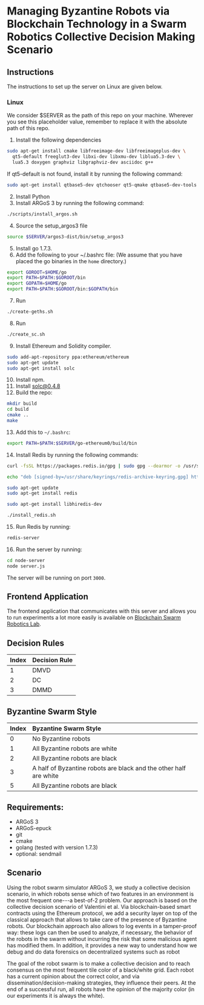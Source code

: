 # Managing Byzantine Robots via Blockchain Technology in a Swarm Robotics Collective Decision Making Scenario

## Instructions
The instructions to set up the server on Linux are given below.
### Linux
We consider $SERVER as the path of this repo on your machine. Wherever you see this placeholder value, remember to replace it with the absolute path of this repo.

1. Install the following dependencies

```bash
sudo apt-get install cmake libfreeimage-dev libfreeimageplus-dev \
  qt5-default freeglut3-dev libxi-dev libxmu-dev liblua5.3-dev \
  lua5.3 doxygen graphviz libgraphviz-dev asciidoc g++
```
If qt5-default is not found, install it by running the following command:
```bash
sudo apt-get install qtbase5-dev qtchooser qt5-qmake qtbase5-dev-tools
```

2. Install Python
3. Install ARGoS 3 by running the following command:
```bash
./scripts/install_argos.sh
```
4. Source the setup_argos3 file
```bash
source $SERVER/argos3-dist/bin/setup_argos3
```
5. Install go 1.7.3.
6. Add the following to your ~/.bashrc file: (We assume that you have placed the go binaries in the `home` directory.)
```bash
export GOROOT=$HOME/go
export PATH=$PATH:$GOROOT/bin
export GOPATH=$HOME/go
export PATH=$PATH:$GOROOT/bin:$GOPATH/bin
```
7. Run
```bash
./create-geths.sh
```
8. Run
```bash
./create_sc.sh
```
9. Install Ethereum and Solidity compiler.
```bash
sudo add-apt-repository ppa:ethereum/ethereum
sudo apt-get update
sudo apt-get install solc
```
10. Install npm.
11. Install solc@0.4.8
12. Build the repo:
```bash
mkdir build
cd build
cmake ..
make
```
13. Add this to `~/.bashrc`:
```bash
export PATH=$PATH:$SERVER/go-ethereum0/build/bin
```
14. Install Redis by running the following commands:
```bash
curl -fsSL https://packages.redis.io/gpg | sudo gpg --dearmor -o /usr/share/keyrings/redis-archive-keyring.gpg

echo "deb [signed-by=/usr/share/keyrings/redis-archive-keyring.gpg] https://packages.redis.io/deb $(lsb_release -cs) main" | sudo tee /etc/apt/sources.list.d/redis.list

sudo apt-get update
sudo apt-get install redis

sudo apt-get install libhiredis-dev

./install_redis.sh
```
15. Run Redis by running:
```bash
redis-server
```
16. Run the server by running:
```bash
cd node-server
node server.js
```

The server will be running on port `3000`.

## Frontend Application
The frontend application that communicates with this server and allows you to run experiments a lot more easily is available on [Blockchain Swarm Robotics Lab](https://github.com/PoI-Research/blockchain-swarm-robotics-lab).
## Decision Rules
| Index | Decision Rule |
|:----|:--------|
|1 | DMVD|
|2 | DC |
|3 | DMMD |

## Byzantine Swarm Style
| Index | Byzantine Swarm Style |
|:------|:--------------|
| 0     | No Byzantine robots |
| 1     | All Byzantine robots are white |
| 2     | All Byzantine robots are black |
| 3     | A half of Byzantine robots are black and the other half are white          |
| 5     | All Byzantine robots are black          |

## Requirements:
- ARGoS 3
- ARGoS-epuck
- git
- cmake
- golang (tested with version 1.7.3)
- optional: sendmail

## Scenario

Using the robot swarm simulator ARGoS 3, we study a collective
decision scenario, in which robots sense which of two features in an
environment is the most frequent one---a best-of-2 problem. Our
approach is based on the collective decision scenario of Valentini et
al. Via blockchain-based smart contracts using the Ethereum protocol,
we add a security layer on top of the classical approach that allows
to take care of the presence of Byzantine robots. Our blockchain
approach also allows to log events in a tamper-proof way: these logs
can then be used to analyze, if necessary, the behavior of the robots
in the swarm without incurring the risk that some malicious agent has
modified them. In addition, it provides a new way to understand how we
debug and do data forensics on decentralized systems such as robot

The goal of the robot swarm is to make a collective decision and to
reach consensus on the most frequent tile color of a black/white
grid. Each robot has a current opinion about the correct color, and
via dissemination/decision-making strategies, they influence their
peers. At the end of a successful run, all robots have the opinion of
the majority color (in our experiments it is always the white).

